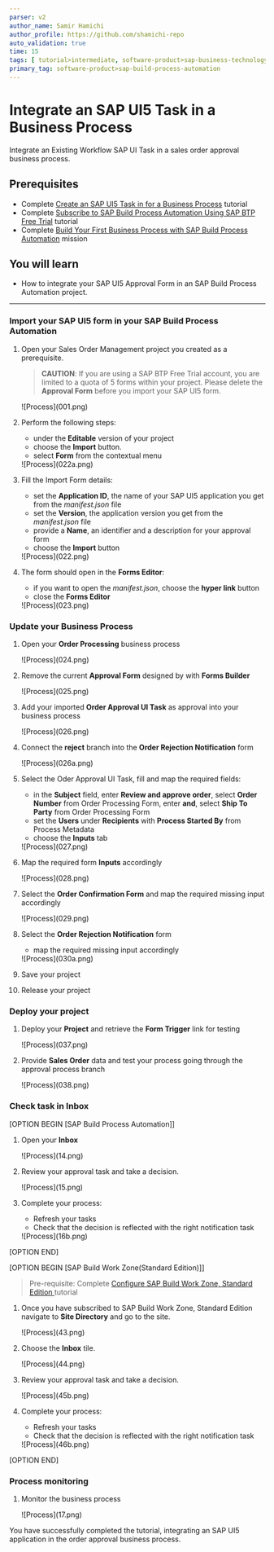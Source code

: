 ```yaml
---
parser: v2
author_name: Samir Hamichi
author_profile: https://github.com/shamichi-repo
auto_validation: true
time: 15
tags: [ tutorial>intermediate, software-product>sap-business-technology-platform,products>sap-business-application-studio, tutorial>free-tier ]
primary_tag: software-product>sap-build-process-automation
---
```


# Integrate an SAP UI5 Task in a Business Process
<!-- description -->Integrate an Existing Workflow SAP UI Task in a sales order approval business process.

## Prerequisites
 - Complete [Create an SAP UI5 Task in for a Business Process](spa-create-sapui5-task-orderapproval) tutorial
 - Complete [Subscribe to SAP Build Process Automation Using SAP BTP Free Trial](spa-subscribe-free-trial) tutorial
 - Complete [Build Your First Business Process with SAP Build Process Automation](mission.sap-process-automation) mission

## You will learn
  - How to integrate your SAP UI5 Approval Form in an SAP Build Process Automation project.

---

### Import your SAP UI5 form in your SAP Build Process Automation

1. Open your Sales Order Management project you created as a prerequisite.

    > **CAUTION**: If you are using a SAP BTP Free Trial account, you are limited to a quota of 5 forms within your project. Please delete the **Approval Form** before you import your SAP UI5 form.

    <!-- border -->![Process](001.png)

2. Perform the following steps:

    - under the **Editable** version of your project
    - choose the **Import** button.
    - select **Form** from the contextual menu

    <!-- border -->![Process](022a.png)

3. Fill the Import Form details:

    - set the **Application ID**, the name of your SAP UI5 application you get from the *manifest.json* file
    - set the **Version**, the application version you get from the *manifest.json* file
    - provide a **Name**, an identifier and a description for your approval form
    - choose the **Import** button

    <!-- border -->![Process](022.png)

4. The form should open in the **Forms Editor**:

    - if you want to open the *manifest.json*, choose the **hyper link** button
    - close the **Forms Editor**

    <!-- border -->![Process](023.png)

### Update your Business Process

1. Open your **Order Processing** business process

    <!-- border -->![Process](024.png)

2. Remove the current **Approval Form** designed by with **Forms Builder**

    <!-- border -->![Process](025.png)

3. Add your imported **Order Approval UI Task** as approval into your business process

    <!-- border -->![Process](026.png)

4. Connect the **reject** branch into the **Order Rejection Notification** form

    <!-- border -->![Process](026a.png)

5. Select the Oder Approval UI Task, fill and map the required fields:

    - in the **Subject** field, enter **Review and approve order**, select **Order Number** from Order Processing Form, enter **and**, select **Ship To Party** from Order Processing Form
    - set the **Users** under **Recipients** with **Process Started By** from Process Metadata
    - choose the **Inputs** tab

    <!-- border -->![Process](027.png)

6. Map the required form **Inputs** accordingly

    <!-- border -->![Process](028.png)

7. Select the **Order Confirmation Form** and map the required missing input accordingly

    <!-- border -->![Process](029.png)

8. Select the **Order Rejection Notification** form

    - map the required missing input accordingly

    <!-- border -->![Process](030a.png)

9. Save your project

10. Release your project


### Deploy your project

1. Deploy your **Project** and retrieve the **Form Trigger** link for testing

    <!-- border -->![Process](037.png)

2. Provide **Sales Order** data and test your process going through the approval process branch

    <!-- border -->![Process](038.png)


### Check task in Inbox

[OPTION BEGIN [SAP Build Process Automation]]       
1. Open your **Inbox**

    <!-- border -->![Process](14.png)

2. Review your approval task and take a decision.

    <!-- border -->![Process](15.png)

3. Complete your process:

    - Refresh your tasks
    - Check that the decision is reflected with the right notification task

    <!-- border -->![Process](16b.png)
[OPTION END]

[OPTION BEGIN [SAP Build Work Zone(Standard Edition)]]        
>Pre-requisite: Complete [Configure SAP Build Work Zone, Standard Edition ](spa-configure-workzone)tutorial

1. Once you have subscribed to SAP Build Work Zone, Standard Edition navigate to **Site Directory** and go to the site.

    <!-- border -->![Process](43.png)

2. Choose the **Inbox** tile.

    <!-- border -->![Process](44.png) 

3. Review your approval task and take a decision.

    <!-- border -->![Process](45b.png)

4. Complete your process:
    - Refresh your tasks
    - Check that the decision is reflected with the right notification task
    <!-- border -->![Process](46b.png)

[OPTION END]

### Process monitoring

1. Monitor the business process

    <!-- border -->![Process](17.png)

You have successfully completed the tutorial, integrating an SAP UI5 application in the order approval business process.


